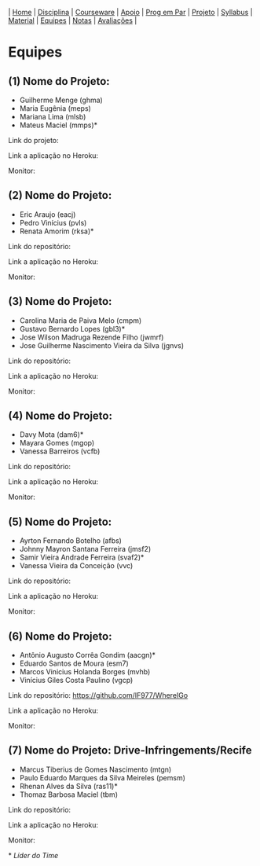 | [Home](https://github.com/vinicius3w/if977) | [Disciplina](/pages/disciplina.md) | [Courseware](/pages/courseware.md) | [Apoio](/pages/apoio.md) | [Prog em Par](/pages/pairprogramming.md) | [Projeto](/pages/projeto.md) | [Syllabus](/pages/syllabus.md) | [Material](/pages/material.md) | [Equipes](/pages/equipes.md) | [Notas](/pages/avaliacoes.md) | [Avaliações](/pages/exerciciosescolares.md) |

# Equipes

## (1) Nome do Projeto:

 - Guilherme Menge (ghma)
 - Maria Eugênia (meps)
 - Mariana Lima (mlsb)
 - Mateus Maciel (mmps)*

Link do projeto: 

Link a aplicação no Heroku:

Monitor: 

## (2) Nome do Projeto:

 - Eric Araujo (eacj)
 - Pedro Vinícius (pvls)
 - Renata Amorim (rksa)*

Link do repositório: 

Link a aplicação no Heroku: 

Monitor: 

## (3) Nome do Projeto:

 - Carolina Maria de Paiva Melo (cmpm)
 - Gustavo Bernardo Lopes (gbl3)*
 - Jose Wilson Madruga Rezende Filho (jwmrf)
 - Jose Guilherme Nascimento Vieira da Silva (jgnvs)

Link do repositório: 

Link a aplicação no Heroku: 

Monitor: 

## (4) Nome do Projeto:

 - Davy Mota (dam6)*
 - Mayara Gomes (mgop)
 - Vanessa Barreiros (vcfb)

Link do repositório: 

Link a aplicação no Heroku: 

Monitor: 

## (5) Nome do Projeto:

 - Ayrton Fernando Botelho (afbs)
 - Johnny Mayron Santana Ferreira (jmsf2)
 - Samir Vieira Andrade Ferreira (svaf2)*
 - Vanessa Vieira da Conceição (vvc)

Link do repositório: 

Link a aplicação no Heroku: 

Monitor: 

## (6) Nome do Projeto:

 - Antônio Augusto Corrêa Gondim (aacgn)*
 - Eduardo Santos de Moura (esm7)
 - Marcos Vinicius Holanda Borges (mvhb)
 - Vinícius Giles Costa Paulino (vgcp)

Link do repositório: <https://github.com/IF977/WhereIGo>

Link a aplicação no Heroku: 

Monitor: 

## (7) Nome do Projeto: Drive-Infringements/Recife

 - Marcus Tiberius de Gomes Nascimento (mtgn)
 - Paulo Eduardo Marques da Silva Meireles (pemsm)
 - Rhenan Alves da Silva (ras11)*
 - Thomaz Barbosa Maciel (tbm)

Link do repositório: 

Link a aplicação no Heroku:

Monitor: 

\* _Líder do Time_
